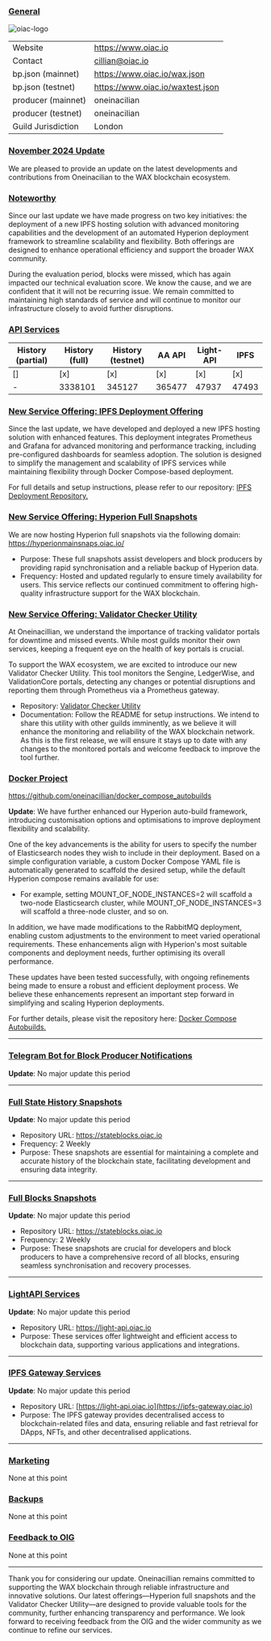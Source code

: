 ### <ins>General</ins>

![oiac-logo](https://user-images.githubusercontent.com/89456085/136773956-b263025a-424d-4995-b55a-5d835e98632c.png)

|  |  |
| --- | --- |
| Website | https://www.oiac.io |
| Contact | cillian@oiac.io |
| bp.json (mainnet) | https://www.oiac.io/wax.json |
| bp.json (testnet) | https://www.oiac.io/waxtest.json |
| producer (mainnet) | oneinacilian |
| producer (testnet) | oneinacilian |
| Guild Jurisdiction | London |

### <ins>November 2024 Update</ins>
We are pleased to provide an update on the latest developments and contributions from Oneinacilian to the WAX blockchain ecosystem. 

### <ins>Noteworthy</ins>
Since our last update we have made progress on two key initiatives: the deployment of a new IPFS hosting solution with advanced monitoring capabilities and the development of an automated Hyperion deployment framework to streamline scalability and flexibility. Both offerings are designed to enhance operational efficiency and support the broader WAX community.

During the evaluation period, blocks were missed, which has again impacted our technical evaluation score. We know the cause, and we are confident that it will not be recurring issue. We remain committed to maintaining high standards of service and will continue to monitor our infrastructure closely to avoid further disruptions.

### <ins>API Services</ins>

| History (partial) | History (full) | History (testnet) | AA API | Light-API  | IPFS |
|--------|--------|--------|--------|--------|--------|
| [] | [x] | [x] | [x] | [x] | [x] |  [x] |
| - | 3338101 | 345127 | 365477 | 47937 |  47493 |


### <ins>New Service Offering: IPFS Deployment Offering</ins>
Since the last update, we have developed and deployed a new IPFS hosting solution with enhanced features. This deployment integrates Prometheus and Grafana for advanced monitoring and performance tracking, including pre-configured dashboards for seamless adoption. The solution is designed to simplify the management and scalability of IPFS services while maintaining flexibility through Docker Compose-based deployment.

For full details and setup instructions, please refer to our repository: [IPFS Deployment Repository.](https://github.com/oneinacillian/ipfs-deploy)

### <ins>New Service Offering: Hyperion Full Snapshots</ins>
We are now hosting Hyperion full snapshots via the following domain:
https://hyperionmainsnaps.oiac.io/

 * Purpose: These full snapshots assist developers and block producers by providing rapid synchronisation and a reliable backup of Hyperion data.
 * Frequency: Hosted and updated regularly to ensure timely availability for users.
This service reflects our continued commitment to offering high-quality infrastructure support for the WAX blockchain.

### <ins>New Service Offering: Validator Checker Utility</ins>
At Oneinacillian, we understand the importance of tracking validator portals for downtime and missed events. While most guilds monitor their own services, keeping a frequent eye on the health of key portals is crucial.

To support the WAX ecosystem, we are excited to introduce our new Validator Checker Utility. This tool monitors the Sengine, LedgerWise, and ValidationCore portals, detecting any changes or potential disruptions and reporting them through Prometheus via a Prometheus gateway.

 * Repository: [Validator Checker Utility](https://github.com/oneinacillian/validatorchecker)
 * Documentation: Follow the README for setup instructions.
We intend to share this utility with other guilds imminently, as we believe it will enhance the monitoring and reliability of the WAX blockchain network. As this is the first release, we will ensure it stays up to date with any changes to the monitored portals and welcome feedback to improve the tool further.

### <ins>Docker Project</ins>

https://github.com/oneinacillian/docker_compose_autobuilds  

**Update**: 
We have further enhanced our Hyperion auto-build framework, introducing customisation options and optimisations to improve deployment flexibility and scalability.

One of the key advancements is the ability for users to specify the number of Elasticsearch nodes they wish to include in their deployment. Based on a simple configuration variable, a custom Docker Compose YAML file is automatically generated to scaffold the desired setup, while the default Hyperion compose remains available for use:

  * For example, setting MOUNT_OF_NODE_INSTANCES=2 will scaffold a two-node Elasticsearch cluster, while MOUNT_OF_NODE_INSTANCES=3 will scaffold a three-node cluster, and so on.
    
In addition, we have made modifications to the RabbitMQ deployment, enabling custom adjustments to the environment to meet varied operational requirements. These enhancements align with Hyperion's most suitable components and deployment needs, further optimising its overall performance.

These updates have been tested successfully, with ongoing refinements being made to ensure a robust and efficient deployment process. We believe these enhancements represent an important step forward in simplifying and scaling Hyperion deployments.

For further details, please visit the repository here: [Docker Compose Autobuilds.](https://github.com/oneinacillian/docker_compose_autobuilds)

---

### <ins>Telegram Bot for Block Producer Notifications </ins>

**Update**: 
No major update this period

---

### <ins>Full State History Snapshots</ins>

**Update**: 
No major update this period

* Repository URL: https://stateblocks.oiac.io
* Frequency: 2 Weekly
* Purpose: These snapshots are essential for maintaining a complete and accurate history of the blockchain state, facilitating development and ensuring data integrity.

---

### <ins>Full Blocks Snapshots</ins>

**Update**: 
No major update this period

* Repository URL: https://stateblocks.oiac.io
* Frequency: 2 Weekly
* Purpose: These snapshots are crucial for developers and block producers to have a comprehensive record of all blocks, ensuring seamless synchronisation and recovery processes.

----

### <ins>LightAPI Services</ins>

**Update**:
No major update this period

* Repository URL: https://light-api.oiac.io
* Purpose: These services offer lightweight and efficient access to blockchain data, supporting various applications and integrations.

---

### <ins>IPFS Gateway Services</ins>

**Update**:
No major update this period

* Repository URL: [https://light-api.oiac.io](https://ipfs-gateway.oiac.io)
* Purpose: The IPFS gateway provides decentralised access to blockchain-related files and data, ensuring reliable and fast retrieval for DApps, NFTs, and other decentralised applications.

---

### <ins>Marketing</ins>

None at this point

### <ins>Backups </ins>

None at this point

### <ins>Feedback to OIG</ins>

None at this point

----

Thank you for considering our update. Oneinacillian remains committed to supporting the WAX blockchain through reliable infrastructure and innovative solutions. Our latest offerings—Hyperion full snapshots and the Validator Checker Utility—are designed to provide valuable tools for the community, further enhancing transparency and performance. We look forward to receiving feedback from the OIG and the wider community as we continue to refine our services.
